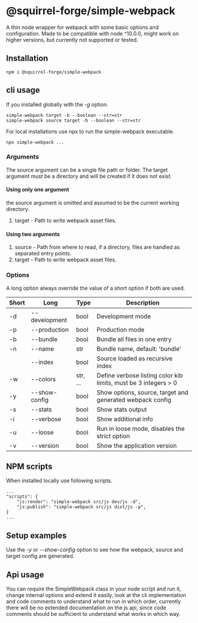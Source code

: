 # @squirrel-forge/simple-webpack
A thin node wrapper for webpack with some basic options and configuration.
Made to be compatible with node ^10.0.0, might work on higher versions, but currently not supported or tested.

## Installation

```
npm i @squirrel-forge/simple-webpack

```

## cli usage

If you installed globally with the *-g* option.
```
simple-webpack target -b --boolean --str=str
simple-webpack source target -b --boolean --str=str

```

For local installations use *npx* to run the simple-webpack executable.
```
npx simple-webpack ...
```

### Arguments

The source argument can be a single file path or folder.
The target argument must be a directory and will be created if it does not exist.

#### Using only one argument

the source argument is omitted and assumed to be the current working directory.
1. target - Path to write webpack asset files.

#### Using two arguments

1. source - Path from where to read, if a directory, files are handled as separated entry points.
2. target - Path to write webpack asset files.

### Options

A long option always override the value of a short option if both are used.

| Short | Long          | Type     | Description                                                     |
|-------|---------------|----------|-----------------------------------------------------------------|
| -d    | --development | bool     | Development mode                                                |
| -p    | --production  | bool     | Production mode                                                 |
| -b    | --bundle      | bool     | Bundle all files in one entry                                   |
| -n    | --name        | str      | Bundle name, default: 'bundle'                                  |
|       | --index       | bool     | Source loaded as recursive index                                |
| -w    | --colors      | str, ... | Define verbose listing color kib limits, must be 3 integers > 0 |
| -y    | --show-config | bool     | Show options, source, target and generated webpack config       |
| -s    | --stats       | bool     | Show stats output                                               |
| -i    | --verbose     | bool     | Show additional info                                            |
| -u    | --loose       | bool     | Run in loose mode, disables the strict option                   |
| -v    | --version     | bool     | Show the application version                                    |

## NPM scripts

When installed locally use following scripts.

```
...
"scripts": {
    "js:render": "simple-webpack src/js dev/js -d",
    "js:publish": "simple-webpack src/js dist/js -p",
}
...
```

## Setup examples

Use the *-y* or *--show-config* option to see how the webpack, source and target config are generated.

## Api usage

You can require the SimpleWebpack class in your node script and run it, change internal options and extend it easily, look at the cli implementation and code comments to understand what to run in which order, currently there will be no extended documentation on the js api, since code comments should be sufficient to understand what works in which way.
